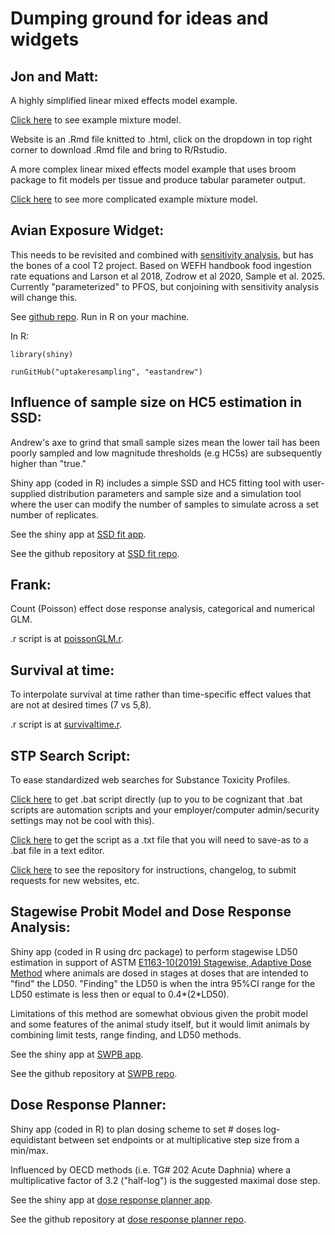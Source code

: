 # Dumping ground for ideas and widgets

## Jon and Matt:
A highly simplified linear mixed effects model example.

[Click here](https://eastandrew.github.io/lmerexample/PFAStissuelmer.html) to see example mixture model.

Website is an .Rmd file knitted to .html, click on the dropdown in top right corner to download .Rmd file and bring to R/Rstudio.

A more complex linear mixed effects model example that uses broom package to fit models per tissue and produce tabular parameter output.

[Click here](https://eastandrew.github.io/lmerexample/morespecificmouseexample2.html) to see more complicated example mixture model.

## Avian Exposure Widget:
This needs to be revisited and combined with [sensitivity analysis](https://github.com/eastandrew/PFAS_sensitivity_analysis), but has the bones of a cool T2 project. Based on WEFH handbook food ingestion rate equations and Larson et al 2018, Zodrow et al 2020, Sample et al. 2025. Currently "parameterized" to PFOS, but conjoining with sensitivity analysis will change this.

See [github repo](https://github.com/eastandrew/uptakeresampling). Run in R on your machine.

In R:

`library(shiny)`

`runGitHub("uptakeresampling", "eastandrew")`

## Influence of sample size on HC5 estimation in SSD:
Andrew's axe to grind that small sample sizes mean the lower tail has been poorly sampled and low magnitude thresholds (e.g HC5s) are subsequently higher than "true." 

Shiny app (coded in R) includes a simple SSD and HC5 fitting tool with user-supplied distribution parameters and sample size and a simulation tool where the user can modify the number of samples to simulate across a set number of replicates.

See the shiny app at [SSD fit app](https://eastandrew.shinyapps.io/SSDfit/).

See the github repository at [SSD fit repo](https://github.com/eastandrew/SSDfit).

## Frank:
Count (Poisson) effect dose response analysis, categorical and numerical GLM.

.r script is at [poissonGLM.r](https://gist.github.com/eastandrew/79ba85e9e0f6502fe088c3f09985b717).

## Survival at time:
To interpolate survival at time rather than time-specific effect values that are not at desired times (7 vs 5,8).  

.r script is at [survivaltime.r](https://gist.github.com/eastandrew/422f3334360b4a76c92f6c5c70c6a871).

## STP Search Script:
To ease standardized web searches for Substance Toxicity Profiles.

[Click here](https://eastandrew.github.io/STPSearch/STPSearch_v10.bat) to get .bat script directly (up to you to be cognizant that .bat scripts are automation scripts and your employer/computer admin/security settings may not be cool with this).

[Click here](https://eastandrew.github.io/STPSearch/STPSearch_v10.txt) to get the script as a .txt file that you will need to save-as to a .bat file in a text editor.

[Click here](https://github.com/eastandrew/snazzySTPsearchscript) to see the repository for instructions, changelog, to submit requests for new websites, etc.

## Stagewise Probit Model and Dose Response Analysis:
Shiny app (coded in R using drc package) to perform stagewise LD50 estimation in support of ASTM [E1163-10(2019) Stagewise, Adaptive Dose Method](https://store.astm.org/e1163-10r19.html) where animals are dosed in stages at doses that are intended to "find" the LD50. "Finding" the LD50 is when the intra 95%CI range for the LD50 estimate is less then or equal to 0.4*(2*LD50). 

Limitations of this method are somewhat obvious given the probit model and some features of the animal study itself, but it would limit animals by combining limit tests, range finding, and LD50 methods.

See the shiny app at [SWPB app](https://eastandrew.shinyapps.io/SWPB/).

See the github repository at [SWPB repo](https://github.com/eastandrew/SWPB).

## Dose Response Planner:
Shiny app (coded in R) to plan dosing scheme to set # doses log-equidistant between set endpoints or at multiplicative step size from a min/max.

Influenced by OECD methods (i.e. TG# 202 Acute Daphnia) where a multiplicative factor of 3.2 ("half-log") is the suggested maximal dose step.

See the shiny app at [dose response planner app](https://eastandrew.shinyapps.io/doseresponseplanner/).

See the github repository at [dose response planner repo](https://github.com/eastandrew/doseresponseplanner).

